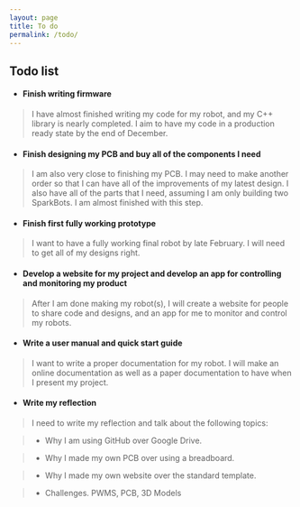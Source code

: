 ```yaml
---
layout: page
title: To do
permalink: /todo/
---
```

## Todo list
* #### Finish writing firmware
>I have almost finished writing my code for my robot, and my C++ library is nearly completed.  I aim to have my code in a production ready state by the end of December.

* #### Finish designing my PCB and buy all of the components I need
>I am also very close to finishing my PCB.  I may need to make another order so that I can have all of the improvements of my latest design.  I also have all of the parts that I need, assuming I am only building two SparkBots.  I am almost finished with this step.

* #### Finish first fully working prototype
>I want to have a fully working final robot by late February.  I will need to get all of my designs right.

* #### Develop a website for my project and develop an app for controlling and monitoring my product
>After I am done making my robot(s), I will create a website for people to share code and designs, and an app for me to monitor and control my robots.

* #### Write a user manual and quick start guide
>I want to write a proper documentation for my robot.  I will make an online documentation as well as a paper documentation to have when I present my project.

* #### Write my reflection

> I need to write my reflection and talk about the following topics:

>* Why I am using GitHub over Google Drive.

>* Why I made my own PCB over using a breadboard.

>* Why I made my own website over the standard template.

>* Challenges.  PWMS, PCB, 3D Models
